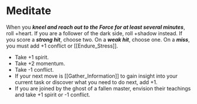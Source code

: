 # Meditate

When you ***kneel and reach out to the Force for at least several minutes***, roll +heart. If you are a follower of the dark side, roll +shadow instead. If you score a ***strong hit***, choose two. On a ***weak hit***, choose one. On a ***miss***, you must add +1 conflict or [[Endure_Stress]].

- Take +1 spirit.
- Take +2 momentum.
- Take -1 conflict.
- If your next move is [[Gather_Information]] to gain insight into your current task or discover what you need to do next, add +1.
- If you are joined by the ghost of a fallen master, envision their teachings and take +1 spirit or -1 conflict.
